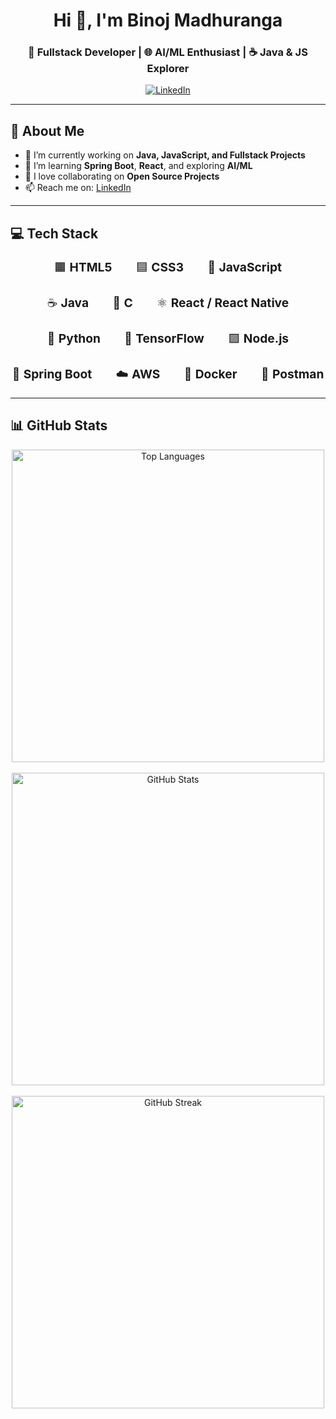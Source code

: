 <h1 align="center">Hi 👋, I'm Binoj Madhuranga</h1>
<h3 align="center">🚀 Fullstack Developer | 🌐 AI/ML Enthusiast | ☕ Java & JS Explorer</h3>

<p align="center">
  <a href="https://www.linkedin.com/in/binoj-madhuranga" target="_blank">
    <img src="https://img.shields.io/badge/LinkedIn-blue?style=for-the-badge&logo=linkedin&logoColor=white" alt="LinkedIn"/>
  </a>
</p>

---

## 💫 About Me

- 🔭 I’m currently working on **Java, JavaScript, and Fullstack Projects**  
- 🌱 I’m learning **Spring Boot**, **React**, and exploring **AI/ML**  
- 👯 I love collaborating on **Open Source Projects**  
- 📫 Reach me on: [LinkedIn](https://www.linkedin.com/in/binoj-madhuranga)  

---

## 💻 Tech Stack

<div align="center">
  <p style="font-size: 1.2rem;">
    🟧 <strong>HTML5</strong>  🟦 <strong>CSS3</strong>  💛 <strong>JavaScript</strong><br><br>
    ☕ <strong>Java</strong>  🔵 <strong>C</strong>  ⚛️ <strong>React / React Native</strong><br><br>
    🐍 <strong>Python</strong>  🧠 <strong>TensorFlow</strong>  🟩 <strong>Node.js</strong><br><br>
    🌿 <strong>Spring Boot</strong>  ☁️ <strong>AWS</strong>  🐳 <strong>Docker</strong>  📮 <strong>Postman</strong>
  </p>
</div>

---

## 📊 GitHub Stats

<p align="center">
    <img src="https://github-readme-stats.vercel.app/api/top-langs/?username=binojmadhuranga&theme=dark&hide_border=false&layout=compact" alt="Top Languages" width="500"/>
   <br/><br/>
  <img src="https://github-readme-stats.vercel.app/api?username=binojmadhuranga&theme=dark&hide_border=false&include_all_commits=false&count_private=false" alt="GitHub Stats" width="500"/>
  <br/><br/>
  <img src="https://nirzak-streak-stats.vercel.app/?user=binojmadhuranga&theme=dark&hide_border=false" alt="GitHub Streak" width="500"/>
</p>
